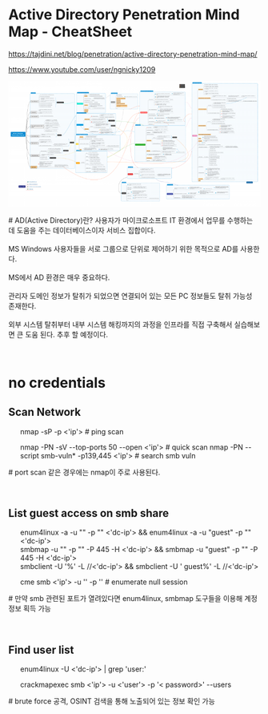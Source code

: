 # Active Directory Penetration Mind Map - CheatSheet
https://tajdini.net/blog/penetration/active-directory-penetration-mind-map/

https://www.youtube.com/user/ngnicky1209

![](../img/Active-Directory-Penetration-Manual-768x382.png)

<p># AD(Active Directory)란? 사용자가 마이크로소프트 IT 환경에서 업무를 수행하는 데 도움을 주는 데이터베이스이자 서비스 집합이다.
<br><br>
MS Windows 사용자들을 서로 그룹으로 단위로 제어하기 위한 목적으로 AD를 사용한다.
<br><br>
MS에서 AD 환경은 매우 중요하다.
<br><br>
관리자 도메인 정보가 탈취가 되었으면 연결되어 있는 모든 PC 정보들도 탈취 가능성 존재한다.
<br><br>
외부 시스템 탈취부터 내부 시스템 해킹까지의 과정을 인프라를 직접 구축해서 실습해보면 큰 도움 된다. 추후 할 예정이다.</p>
<br>
<h1>no credentials</h1>
<h2>Scan Network</h2>
<ul> 
nmap -sP -p <'ip'> # ping scan

nmap -PN -sV --top-ports 50 --open <'ip'> #
quick scan
nmap -PN --script smb-vuln* -p139,445 <'ip'> #
search smb vuln
</ul>
<p># port scan 같은 경우에는 nmap이 주로 사용된다.</p>
<br>
<h2>List guest access on smb
share</h2>
<ul>
enum4linux -a -u "" -p "" <'dc-ip'> &&
enum4linux -a -u "guest" -p "" <'dc-ip'>
<br>
smbmap -u "" -p "" -P 445 -H <'dc-ip'> &&
smbmap -u "guest" -p "" -P 445 -H <'dc-ip'>
<br>
smbclient -U '%' -L //<'dc-ip'> && smbclient -U '
guest%' -L //<'dc-ip'>

cme smb <'ip'> -u '' -p '' # enumerate null
session
</ul>
<p># 만약 smb 관련된 포트가 열려있다면 enum4linux, smbmap 도구들을 이용해 계정정보 획득 가능</p>
<br>
<h2>Find user list</h2>
<ul>
enum4linux -U <'dc-ip'> | grep 'user:'

crackmapexec smb <'ip'> -u <'user'> -p '<
password>' --users
</ul>
<p># brute force 공격, OSINT 검색을 통해 노출되어 있는 정보 확인 가능</p>
